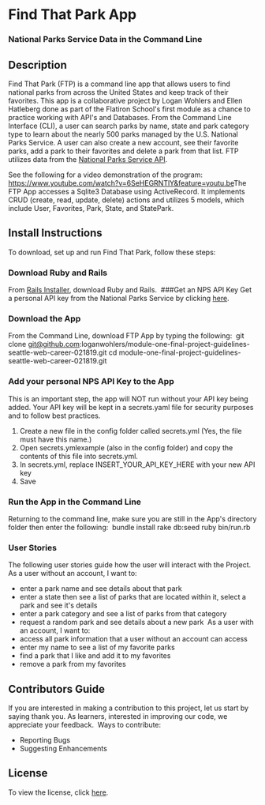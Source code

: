 # Find That Park App
### National Parks Service Data in the Command Line

## Description
Find That Park (FTP) is a command line app that allows users to find national parks from across the United States and keep track of their favorites. This app is a collaborative project by Logan Wohlers and Ellen Hatleberg done as part of the Flatiron School's first module as a chance to practice working with API's and Databases. From the Command Line Interface (CLI), a user can search parks by name, state and park category type to learn about the nearly 500 parks managed by the U.S. National Parks Service. A user can also create a new account, see their favorite parks, add a park to their favorites and delete a park from that list. FTP utilizes data from the [National Parks Service API](https://www.nps.gov/subjects/developer/index.htm).

See the following for a video demonstration of the program: https://www.youtube.com/watch?v=6SeHEGRNTlY&feature=youtu.be
​
The FTP App accesses a Sqlite3 Database using ActiveRecord. It implements CRUD (create, read, update, delete) actions and utilizes 5 models, which include User, Favorites, Park, State, and StatePark.
​
## Install Instructions
To download, set up and run Find That Park, follow these steps:
​
### Download Ruby and Rails
From [Rails Installer](http://railsinstaller.org/en), download Ruby and Rails.
​
###Get an NPS API Key
Get a personal API key from the National Parks Service by clicking [here](https://www.nps.gov/subjects/developer/get-started.htm).
​
### Download the App
From the Command Line, download FTP App by typing the following:
​
git clone git@github.com:loganwohlers/module-one-final-project-guidelines-seattle-web-career-021819.git
cd module-one-final-project-guidelines-seattle-web-career-021819.git
​
### Add your personal NPS API Key to the App
This is an important step, the app will NOT run without your API key being added. Your API key will be kept in a secrets.yaml file for security purposes and to follow best practices.
1. Create a new file in the config folder called secrets.yml (Yes, the file must have this name.)
2. Open secrets.ymlexample (also in the config folder) and copy the contents of this file into secrets.yml.
3. In secrets.yml, replace INSERT_YOUR_API_KEY_HERE with your new API key
4. Save
​
### Run the App in the Command Line
Returning to the command line, make sure you are still in the App's directory folder then enter the following:
​
bundle install
rake db:seed
ruby bin/run.rb
​
### User Stories
The following user stories guide how the user will interact with the Project.
​
As a user without an account, I want to:
* enter a park name and see details about that park
* enter a state then see a list of parks that are located within it, select a park and see it's details
* enter a park category and see a list of parks from that category
* request a random park and see details about a new park
​
As a user with an account, I want to:
* access all park information that a user without an account can access
* enter my name to see a list of my favorite parks
* find a park that I like and add it to my favorites
* remove a park from my favorites
​
## Contributors Guide
If you are interested in making a contribution to this project, let us start by saying thank you. As learners, interested in improving our code, we appreciate your feedback.
​
Ways to contribute:
* Reporting Bugs
* Suggesting Enhancements
​
## License
To view the license, click [here](https://github.com/loganwohlers/module-one-final-project-guidelines-seattle-web-career-021819/blob/master/LICENSE.md).

